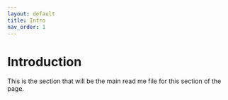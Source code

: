 ```yaml
---
layout: default
title: Intro
nav_order: 1
---
```


# Introduction

This is the section that will be the main read me file for this section of the  page.